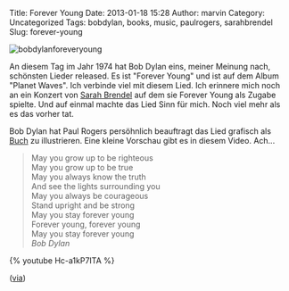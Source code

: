 Title: Forever Young
Date: 2013-01-18 15:28
Author: marvin
Category: Uncategorized
Tags: bobdylan, books, music, paulrogers, sarahbrendel
Slug: forever-young

![bobdylanforeveryoung]({static}/images/bobdylanforeveryoung.jpg)

An diesem Tag im Jahr 1974 hat Bob Dylan eins, meiner Meinung nach,
schönsten Lieder released. Es ist "Forever Young" und ist auf dem Album
"Planet Waves". Ich verbinde viel mit diesem Lied. Ich erinnere mich
noch an ein Konzert von [Sarah Brendel](http://sarahbrendel.de) auf dem
sie Forever Young als Zugabe spielte. Und auf einmal machte das Lied
Sinn für mich. Noch viel mehr als es das vorher tat.

Bob Dylan hat Paul Rogers persöhnlich beauftragt das Lied grafisch als
[Buch](http://www.amazon.com/Forever-Young-Bob-Dylan/dp/1416958088/) zu
illustrieren. Eine kleine Vorschau gibt es in diesem Video. Ach...

> May you grow up to be righteous  
>  May you grow up to be true  
>  May you always know the truth  
>  And see the lights surrounding you  
>  May you always be courageous  
>  Stand upright and be strong  
>  May you stay forever young  
>  Forever young, forever young  
>  May you stay forever young  
>  <cite>Bob Dylan</cite>

{% youtube Hc-a1kP7ITA %}

([via](http://www.brainpickings.org/index.php/2013/01/18/bob-dylan-forever-young-illustrated-by-paul-rogers/))

